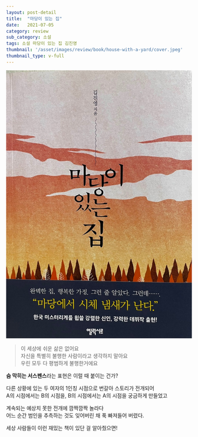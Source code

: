 ```yaml
---
layout: post-detail
title:  "마당이 있는 집"
date:   2021-07-05
category: review
sub_category: 소설
tags: 소설 마당이 있는 집 김진영
thumbnail: '/asset/images/review/book/house-with-a-yard/cover.jpeg'
thumbnail_type: v-full
---
```


<div class="thumbnail-wrapper">
    <img src="/asset/images/review/book/house-with-a-yard/cover.jpeg" class="thumbnail" alt="마당이 있는 집" />
</div>

<div class="my-3 rating-container">
    <i class="fas fa-star"></i>
    <i class="fas fa-star"></i>
    <i class="fas fa-star"></i>
    <i class="fas fa-star"></i>
    <i class="fas fa-star"></i>
</div>


> 이 세상에 쉬운 삶은 없어요  
자신을 특별히 불행한 사람이라고 생각하지 말아요   
우린 모두 다 평범하게 불행한거에요


**숨 막히는 서스펜스**라는 표현은 이럴 때 붙이는 건가?

다른 상황에 있는 두 여자의 1인칭 시점으로 번갈아 스토리가 전개되어   
A의 시점에서는 B의 시점을, B의 시점에서는 A의 시점을 궁금하게 만들었고   

계속되는 예상치 못한 전개에 깜짝깜짝 놀라다   
어느 순간 범인을 추측하는 것도 잊어버린 채 푹 빠져들어 버렸다.

세상 사람들이 이런 재밌는 책이 있단 걸 알아줬으면!


